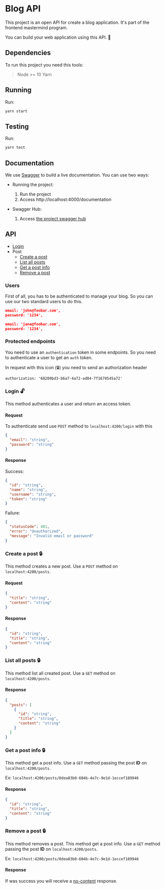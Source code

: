 # Blog API

This project is an open API for create a blog application.
It's part of the frontend mastermind program.

You can build your web application using this API. :tada:

## Dependencies

To run this project you need this tools:

> Node >= 10
> Yarn

## Running

Run:
```bash
yarn start
```

## Testing

Run:
```bash
yarn test
```

## Documentation

We use [Swagger](https://swagger.io/) to build a live documentation.
You can use two ways:

- Running the project:
  1. Run the project
  2. Access http://localhost:4000/documentation

- Swagger Hub:
  1. Access [the project swagger hub](https://app.swaggerhub.com/apis-docs/valter/blog-api/0.0.1-oas3)

## API

- [Login](#Login)
- Post
  - [Create a post](#Create-a-post)
  - [List all posts](#List-all-posts)
  - [Get a post info](#Get-a-post-info)
  - [Remove a post](#Remove-a-post)

### Users
First of all, you has to be authenticated to manage your blog.
So you can use our two standard users to do this.

```json
email: 'john@foobar.com',
password: '1234',

email: 'jane@foobar.com',
password: '1234',
```

### Protected endpoints

You need to use an `authentication` token in some endpoints. So you need to authenticate a user to get an `auth` token.

In request with this icon (:lock:) you need to send an authorization header
```header
authorization: '68209bd3-b6a7-4a72-ad04-7f1678545a72'
```


### Login :unlock:

This method authenticates a user and return an access token.

#### Request

To authenticate send use `POST` method to `localhost:4200/login` with this

```json
{
  "email": "string",
  "password": "string"
}
```

#### Response

Success:

```json
{
  "id": "string",
  "name": "string",
  "username": "string",
  "token": "string"
}
```

Failure:

```json
{
  "statusCode": 401,
  "error": "Unauthorized",
  "message": "Invalid email or password"
}
```

### Create a post :lock:


This method creates a new post. Use a `POST` method on `localhost:4200/posts`.

#### Request
```json
{
  "title": "string",
  "content": "string"
}
```
#### Response
```json
{
  "id": "string",
  "title": "string",
  "content": "string"
}
```

### List all posts :lock:

This method list all created post. Use a `GET` method on `localhost:4200/posts`.

#### Response
```json
{
  "posts": [
    {
      "id": "string",
      "title": "string",
      "content": "string"
    }
  ]
}
```

### Get a post info :lock:

This method get a post info. Use a `GET` method passing the post **ID** on
`localhost:4200/posts`.

Ex: `localhost:4200/posts/0dea83b0-604b-4e7c-9e1d-1eccef189946`

#### Response
```json
{
  "id": "string",
  "title": "string",
  "content": "string"
}
```

### Remove a post :lock:

This method removes a post. This method get a post info. Use a `GET` method passing the post **ID** on
`localhost:4200/posts`.

Ex: `localhost:4200/posts/0dea83b0-604b-4e7c-9e1d-1eccef189946`


#### Response

If was success you will receive a [no-content](https://developer.mozilla.org/pt-BR/docs/Web/HTTP/Status/204) response.

